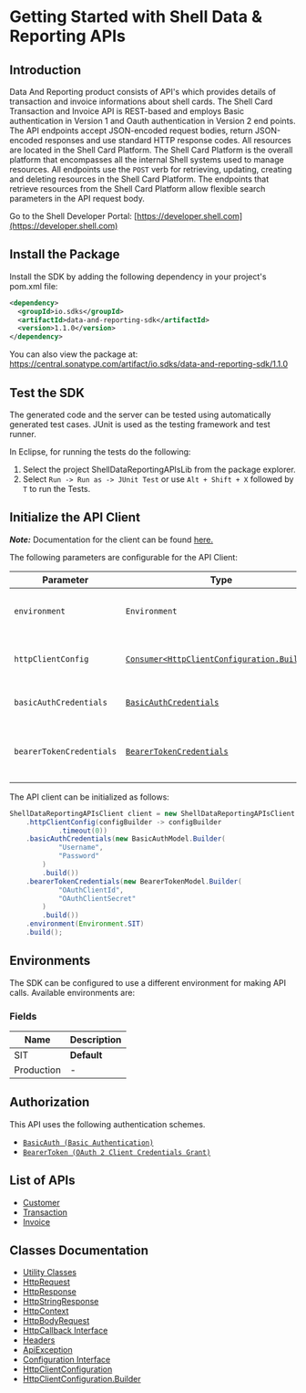 
# Getting Started with Shell Data & Reporting APIs

## Introduction

Data And Reporting product consists of API's which provides details of transaction and invoice informations about shell cards.
The Shell Card Transaction and Invoice API is REST-based and employs Basic authentication in Version 1 and Oauth authentication in Version 2 end points. The API endpoints accept JSON-encoded request bodies, return JSON-encoded responses and use standard HTTP response codes.
All resources are located in the Shell Card Platform.  The Shell Card Platform is the overall platform that encompasses all the internal Shell systems used to manage resources.
All endpoints use the `POST` verb for retrieving, updating, creating and deleting resources in the Shell Card Platform. The endpoints that retrieve resources from the Shell Card Platform allow flexible search parameters in the API request body.

Go to the Shell Developer Portal: [https://developer.shell.com](https://developer.shell.com)

## Install the Package

Install the SDK by adding the following dependency in your project's pom.xml file:

```xml
<dependency>
  <groupId>io.sdks</groupId>
  <artifactId>data-and-reporting-sdk</artifactId>
  <version>1.1.0</version>
</dependency>
```

You can also view the package at:
https://central.sonatype.com/artifact/io.sdks/data-and-reporting-sdk/1.1.0

## Test the SDK

The generated code and the server can be tested using automatically generated test cases.
JUnit is used as the testing framework and test runner.

In Eclipse, for running the tests do the following:

1. Select the project ShellDataReportingAPIsLib from the package explorer.
2. Select `Run -> Run as -> JUnit Test` or use `Alt + Shift + X` followed by `T` to run the Tests.

## Initialize the API Client

**_Note:_** Documentation for the client can be found [here.](https://www.github.com/sdks-io/data-and-reporting-java-sdk/tree/1.1.0/doc/client.md)

The following parameters are configurable for the API Client:

| Parameter | Type | Description |
|  --- | --- | --- |
| `environment` | `Environment` | The API environment. <br> **Default: `Environment.SIT`** |
| `httpClientConfig` | [`Consumer<HttpClientConfiguration.Builder>`](https://www.github.com/sdks-io/data-and-reporting-java-sdk/tree/1.1.0/doc/http-client-configuration-builder.md) | Set up Http Client Configuration instance. |
| `basicAuthCredentials` | [`BasicAuthCredentials`](https://www.github.com/sdks-io/data-and-reporting-java-sdk/tree/1.1.0/doc/auth/basic-authentication.md) | The Credentials Setter for Basic Authentication |
| `bearerTokenCredentials` | [`BearerTokenCredentials`](https://www.github.com/sdks-io/data-and-reporting-java-sdk/tree/1.1.0/doc/auth/oauth-2-client-credentials-grant.md) | The Credentials Setter for OAuth 2 Client Credentials Grant |

The API client can be initialized as follows:

```java
ShellDataReportingAPIsClient client = new ShellDataReportingAPIsClient.Builder()
    .httpClientConfig(configBuilder -> configBuilder
            .timeout(0))
    .basicAuthCredentials(new BasicAuthModel.Builder(
            "Username",
            "Password"
        )
        .build())
    .bearerTokenCredentials(new BearerTokenModel.Builder(
            "OAuthClientId",
            "OAuthClientSecret"
        )
        .build())
    .environment(Environment.SIT)
    .build();
```

## Environments

The SDK can be configured to use a different environment for making API calls. Available environments are:

### Fields

| Name | Description |
|  --- | --- |
| SIT | **Default** |
| Production | - |

## Authorization

This API uses the following authentication schemes.

* [`BasicAuth (Basic Authentication)`](https://www.github.com/sdks-io/data-and-reporting-java-sdk/tree/1.1.0/doc/auth/basic-authentication.md)
* [`BearerToken (OAuth 2 Client Credentials Grant)`](https://www.github.com/sdks-io/data-and-reporting-java-sdk/tree/1.1.0/doc/auth/oauth-2-client-credentials-grant.md)

## List of APIs

* [Customer](https://www.github.com/sdks-io/data-and-reporting-java-sdk/tree/1.1.0/doc/controllers/customer.md)
* [Transaction](https://www.github.com/sdks-io/data-and-reporting-java-sdk/tree/1.1.0/doc/controllers/transaction.md)
* [Invoice](https://www.github.com/sdks-io/data-and-reporting-java-sdk/tree/1.1.0/doc/controllers/invoice.md)

## Classes Documentation

* [Utility Classes](https://www.github.com/sdks-io/data-and-reporting-java-sdk/tree/1.1.0/doc/utility-classes.md)
* [HttpRequest](https://www.github.com/sdks-io/data-and-reporting-java-sdk/tree/1.1.0/doc/http-request.md)
* [HttpResponse](https://www.github.com/sdks-io/data-and-reporting-java-sdk/tree/1.1.0/doc/http-response.md)
* [HttpStringResponse](https://www.github.com/sdks-io/data-and-reporting-java-sdk/tree/1.1.0/doc/http-string-response.md)
* [HttpContext](https://www.github.com/sdks-io/data-and-reporting-java-sdk/tree/1.1.0/doc/http-context.md)
* [HttpBodyRequest](https://www.github.com/sdks-io/data-and-reporting-java-sdk/tree/1.1.0/doc/http-body-request.md)
* [HttpCallback Interface](https://www.github.com/sdks-io/data-and-reporting-java-sdk/tree/1.1.0/doc/http-callback-interface.md)
* [Headers](https://www.github.com/sdks-io/data-and-reporting-java-sdk/tree/1.1.0/doc/headers.md)
* [ApiException](https://www.github.com/sdks-io/data-and-reporting-java-sdk/tree/1.1.0/doc/api-exception.md)
* [Configuration Interface](https://www.github.com/sdks-io/data-and-reporting-java-sdk/tree/1.1.0/doc/configuration-interface.md)
* [HttpClientConfiguration](https://www.github.com/sdks-io/data-and-reporting-java-sdk/tree/1.1.0/doc/http-client-configuration.md)
* [HttpClientConfiguration.Builder](https://www.github.com/sdks-io/data-and-reporting-java-sdk/tree/1.1.0/doc/http-client-configuration-builder.md)

